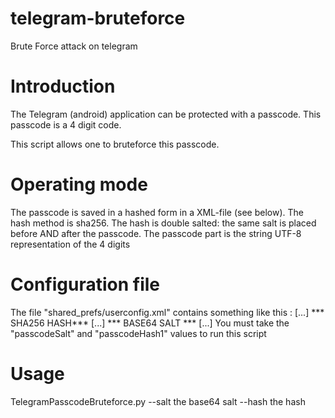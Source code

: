 # telegram-bruteforce
Brute Force attack on telegram

# Introduction
The Telegram (android) application can be protected with a passcode. This passcode is a 4 digit code.

This script allows one to bruteforce this passcode.

# Operating mode
The passcode is saved in a hashed form in a XML-file (see below). The hash method is sha256. The hash is double salted: the same salt is placed before AND after the passcode. The passcode part is the string UTF-8 representation of the 4 digits

# Configuration file

The file "shared_prefs/userconfig.xml" contains something like this :
   <map>
    [...]
    <string name="passcodeHash1">*** SHA256 HASH***</string>
    [...]
    <string name="passcodeSalt">*** BASE64 SALT ***</string>
    [...]
   </map>
You must take the "passcodeSalt" and "passcodeHash1" values to run this script

# Usage
   TelegramPasscodeBruteforce.py --salt the base64 salt --hash the hash
